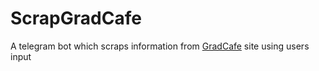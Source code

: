 # ScrapGradCafe

A telegram bot which scraps information from [GradCafe](https://thegradcafe.com/survey/index.php) site using users input
